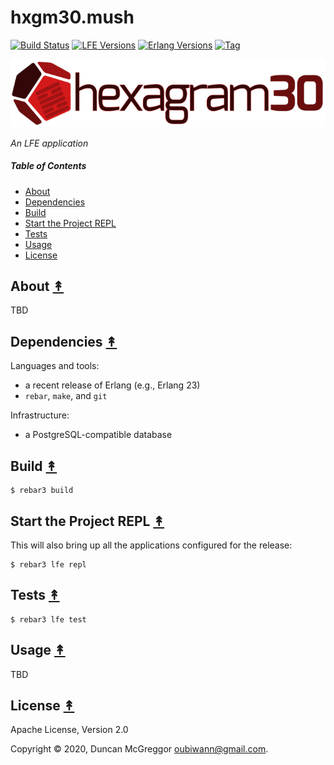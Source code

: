 # hxgm30.mush

[![Build Status][travis-badge]][travis]
[![LFE Versions][lfe-badge]][lfe]
[![Erlang Versions][erlang-badge]][versions]
[![Tag][github-tag-badge]][github-tag]

[![Project Logo][logo]][logo-large]

*An LFE application*

##### Table of Contents

* [About](#about-)
* [Dependencies](#dependencies-)
* [Build](#build-)
* [Start the Project REPL](#start-the-repl-)
* [Tests](#tests-)
* [Usage](#usage-)
* [License](#license-)

## About [&#x219F;](#table-of-contents)

TBD

## Dependencies [&#x219F;](#table-of-contents)

Languages and tools:

* a recent release of Erlang (e.g., Erlang 23)
* `rebar`, `make`, and `git`

Infrastructure:

* a PostgreSQL-compatible database

## Build [&#x219F;](#table-of-contents)

```shell
$ rebar3 build
```

## Start the Project REPL [&#x219F;](#table-of-contents)

This will also bring up all the applications configured for the release:

```shell
$ rebar3 lfe repl
```

## Tests [&#x219F;](#table-of-contents)

```shell
$ rebar3 lfe test
```

## Usage [&#x219F;](#table-of-contents)

TBD

## License [&#x219F;](#table-of-contents)

Apache License, Version 2.0

Copyright © 2020, Duncan McGreggor <oubiwann@gmail.com>.

<!-- Named page links below: /-->

[logo]: https://raw.githubusercontent.com/hexagram30/resources/master/branding/logo/h30-logo-2-long-with-text-x695.png
[logo-large]: https://raw.githubusercontent.com/hexagram30/resources/master/branding/logo/h30-logo-2-long-with-text-x3440.png
[github]: https://github.com/hexagram30/mush
[travis]: https://travis-ci.org/hexagram30/mush
[travis-badge]: https://img.shields.io/travis/hexagram30/mush.svg
[gh-actions-badge]: https://github.com/hexagram30/mush/workflows/Go/badge.svg
[gh-actions]: https://github.com/hexagram30/mush/actions
[lfe]: https://github.com/rvirding/lfe
[lfe-badge]: https://img.shields.io/badge/lfe-2.0-blue.svg
[erlang-badge]: https://img.shields.io/badge/erlang-19%20to%2023-blue.svg
[versions]: https://github.com/hexagram30/mush/blob/master/.travis.yml
[github-tag]: https://github.com/hexagram30/mush/tags
[github-tag-badge]: https://img.shields.io/github/tag/hexagram30/mush.svg
[github-downloads]: https://img.shields.io/github/downloads/hexagram30/mush/total.svg
